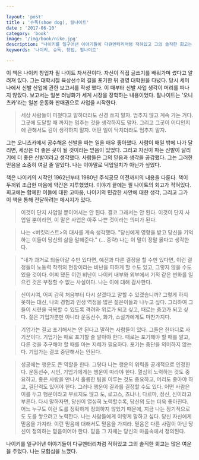 ```yaml
---

layout: 'post'
title : '슈독(shoe dog), 필나이트'
date : '2017-06-10'
category: 'book'
image: '/img/book/nike.jpg'
description: "나이키를 일구어낸 이야기들이 다큐멘터리처럼 적혀있고 그의 솔직한 회고는 많은 여운을 주었다. 이 여정들을 읽으며 나는 모험심을 얻었다."
keywords: '나이키, 슈독, 창업, 필나이트'

---
```


이 책은 나이키 창업자 필 나이트 자서전이다. 자신이 직접 글쓰기를 배워가며 썼다고 알려져 있다. 그는 대학시절 육상선수의 길을 포기한 뒤 경영 대학원을 다녔다. 당시 세미나에서 신발 산업에 관한 보고서를 작성 했다. 이 때부터 신발 사업 생각이 머리를 떠나지 않았다. 보고서는 일본 러닝화가 세계 시장을 장학하는 내용이었다. 필나이트는  '오니츠카'라는 일본 운동화 판매권으로 사업을 시작한다.

> 세상 사람들이 미쳤다고 말하더라도 신경 쓰지 말자. 멈추지 않고 계속 가는 거다. 그곳에 도달할 때 까지는 멈추는 것을 생각하지도 말자. 그리고 그곳이 어디인지에 관해서도 깊이 생각하지 말자. 어떤 일이 닥치더라도 멈추지 말자.

그는 오니츠카에서 공수해온 신발을 파는 일을 매우 좋아했다. 사람이 매일 밖에 나가 달리면, 세상은 더 좋은 곳이 될 것이라는 믿음이 있었다. 그리고 자신이 파는 신발이 달리기에 더 좋은 신발이라고 생각했다. 사람들은 그의 믿음과 생각을 공감했다. 그는 그러한 믿음을 소중히 여길 줄 알았다. 나는 이야말로 덕업일치가 아닌가 싶었다.

책은 나이키의 시작인 1962년부터 1980년 주식공모 이전까지의 내용을 다룬다. 책이 두꺼워 조급한 마음에 약간은 지루했었다. 이야기 끝에는 필 나이트의 회고가 적혀있다. 회고에는 함께한 이들에 대한 고마움, 나이키의 민감한 사안에 대한 생각, 그리고 그가 이 책을 통해 전달하려는 메시지가 있다.

> 이것이 단지 사업일 뿐이어서는 안 된다. 결코 그래서는 안 된다. 이것이 단지 사업일 뿐이라면, 이 말은 사업은 아주 나쁜 것이라는 의미가 된다.

> 나는 <버킷리스트>의 대사를 계속 생각했다. "당신에게 영향을 받고 당신을 기억하는 이들이 당신의 삶을 말해준다." (... 중략) 나는 이 말이 정말 옳다고 생각한다.

> "내가 과거로 되돌아갈 수만 있다면, 예전과 다른 결정을 할 수만 있다면, 이런 결정들이 노동력 착취의 현장이라는 비난을 피하게 할 수도 있고, 그렇지 않을 수도 있을 것이다. 어찌 됐든 이런 비난이 나이키 내부와 외부에서 기적 같은 변화를 일으킨 것은 부정할 수 없는 사실이다. 나는 이에 대해 감사한다.

> 신이시여, 어찌 감히 처음부터 다시 살겠다고 말할 수 있겠습니까? 그렇게 하지 못하는 대신, 나의 경험과 인생 역정을 많은 젊은이들과 나누고 싶다. 그리하여 그들이 시련을 극복할 수 있도록 격려와 위로가 되고 싶고, 때로는 충고가 되고 싶다. 젊은 기업가뿐만 아니라 운동선수, 화가, 소설가에게도 마찬가지다.

> 기업가는 결코 포기해서는 안 된다고 말하는 사람들이 있다. 그들은 한마디로 사기꾼이다. 기업가는 때로 포기할 줄 알아야 한다. 때로는 포기해야 할 때를 알고, 다른 것을 추구해야 할 때를 아는 지혜가 필요하다. 포기는 중단을 의미하지 않는다. 기업가는 결코 중단해서는 안된다.

> 성공에는 행운도 큰 역할을 한다. 그렇다 나는 행운의 위력을 공개적으로 인정한다. 운동선수, 시인, 기업가에게는 행운이 따라야 한다. 열심히 노력하는 것도 중요하고, 좋은 사람을 만나서 훌륭한 팀을 이루는 것도 중요하고, 머리도 좋아야 하고, 결단력도 있어야 한다. 그러나 행운이 결과를 결정할 수도 있다. 어떤 사람은 이를 두고 행운이라고 부르지도 않고 도, 로고스, 즈냐나, 다르마, 정신, 신이라고 부른다. 다시 말하자면, 당신이 열심히 노력할수록, 당신의 도는 더욱 좋아진다. 어느 누구도 이런 도를 정확하게 정의하지 않았기 때문에, 지금 나는 장기적으로도 도를 쌓으려고 노력한다. 나는 사람들에게 이렇게 말하고 싶다. 당신 자신에게 믿음을 가져라. 이런 믿음에 대해서도 믿음을 가져라. 믿음은 다른 사람이 아닌 당신이 정의하는 믿음이어야 한다. 믿음 그 자체는 당신의 마음속에서 정의된다.

나이키를 일구어낸 이야기들이 다큐멘터리처럼 적혀있고 그의 솔직한 회고는 많은 여운을 주었다. 나는 모험심을 느꼈다.